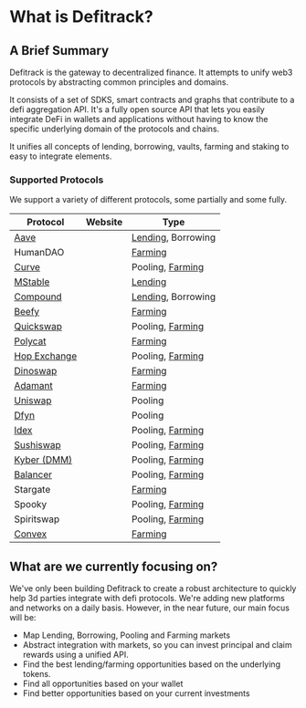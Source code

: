 # What is Defitrack?

## A Brief Summary

Defitrack is the gateway to decentralized finance. It attempts to unify web3 protocols by abstracting common principles and domains.

It consists of a set of SDKS, smart contracts and graphs that contribute to a defi aggregation API. It's a fully open source API that lets you easily integrate DeFi in wallets and applications without having to know the specific underlying domain of the protocols and chains.&#x20;

It unifies all concepts of lending, borrowing, vaults, farming and staking to easy to integrate elements.

### Supported Protocols

We support a variety of different protocols, some partially and some fully.&#x20;

| Protocol                                                        | Website | Type                                           |
| --------------------------------------------------------------- | ------- | ---------------------------------------------- |
| [Aave](general/supported-protocols/aave.md)                     |         | [Lending](api-endpoints/lending.md), Borrowing |
| HumanDAO                                                        |         | [Farming](api-endpoints/farming.md)            |
| [Curve](general/supported-protocols/curve-finance.md)           |         | Pooling, [Farming](api-endpoints/farming.md)   |
| [MStable](general/supported-protocols/mstable.md)               |         | [Lending](api-endpoints/lending.md)            |
| [Compound](general/supported-protocols/compound-finance.md)     |         | [Lending](api-endpoints/lending.md), Borrowing |
| [Beefy](general/supported-protocols/beefy-finance.md)           |         | [Farming](api-endpoints/farming.md)            |
| [Quickswap](general/supported-protocols/quickswap.md)           |         | Pooling, [Farming](api-endpoints/farming.md)   |
| [Polycat](general/supported-protocols/polycat.md)               |         | [Farming](api-endpoints/farming.md)            |
| [Hop Exchange](general/supported-protocols/hop-exchange-api.md) |         | Pooling, [Farming](api-endpoints/farming.md)   |
| [Dinoswap](general/supported-protocols/dinoswap-api.md)         |         | [Farming](api-endpoints/farming.md)            |
| [Adamant](general/supported-protocols/adamant-finance.md)       |         | [Farming](api-endpoints/farming.md)            |
| [Uniswap](general/supported-protocols/uniswap.md)               |         | Pooling                                        |
| [Dfyn](general/supported-protocols/dfyn.md)                     |         | Pooling                                        |
| [Idex](general/supported-protocols/idex-api.md)                 |         | Pooling, [Farming](api-endpoints/farming.md)   |
| [Sushiswap](general/supported-protocols/sushiswap.md)           |         | Pooling, [Farming](api-endpoints/farming.md)   |
| [Kyber (DMM)](general/supported-protocols/kyber-dmm.md)         |         | Pooling, [Farming](api-endpoints/farming.md)   |
| [Balancer](general/supported-protocols/balancer.md)             |         | Pooling, [Farming](api-endpoints/farming.md)   |
| Stargate                                                        |         | [Farming](api-endpoints/farming.md)            |
| Spooky                                                          |         | Pooling, [Farming](api-endpoints/farming.md)   |
| Spiritswap                                                      |         | Pooling, [Farming](api-endpoints/farming.md)   |
| [Convex](general/supported-protocols/convex-finance.md)         |         | [Farming](api-endpoints/farming.md)            |

## What are we currently focusing on?

We've only been building Defitrack to create a robust architecture to quickly help 3d parties integrate with defi protocols. We're adding new platforms and networks on a daily basis. However, in the near future, our main focus will be:

* Map Lending, Borrowing, Pooling and Farming markets
* Abstract integration with markets, so you can invest principal and claim rewards using a unified API.
* Find the best lending/farming opportunities based on the underlying tokens.
* Find all opportunities based on your wallet
* Find better opportunities based on your current investments

